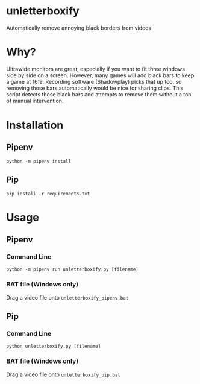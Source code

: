# unletterboxify

Automatically remove annoying black borders from videos

# Why?
Ultrawide monitors are great, especially if you want to fit three windows side by side on a screen. However, many games will add black bars to keep a game at 16:9. Recording software (Shadowplay) picks that up too, so removing those bars automatically would be nice for sharing clips. This script detects those black bars and attempts to remove them without a ton of manual intervention.

# Installation

## Pipenv

`python -m pipenv install`

## Pip

`pip install -r requirements.txt`

# Usage

## Pipenv

### Command Line

`python -m pipenv run unletterboxify.py [filename]`

### BAT file (Windows only)

Drag a video file onto `unletterboxify_pipenv.bat`

## Pip

### Command Line

`python unletterboxify.py [filename]`

### BAT file (Windows only)

Drag a video file onto `unletterboxify_pip.bat`
